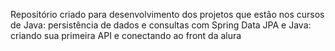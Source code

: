 Repositório criado para desenvolvimento dos projetos que estão nos cursos de
Java: persistência de dados e consultas com Spring Data JPA
e Java: criando sua primeira API e conectando ao front
da alura
